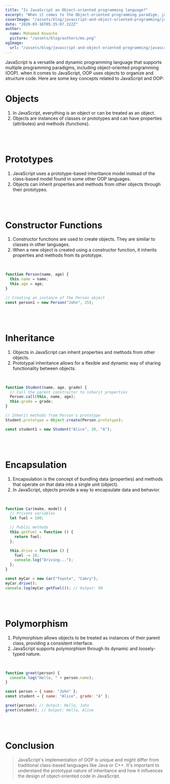 ```yaml
---
title: "Is JavaScript an Object-oriented programming language?"
excerpt: "When it comes to the Object-oriented programming paradigm, javascript is quite different from other languages like C++/java in the way of implementing OOP."
coverImage: "/assets/blog/javascript-and-object-oriented-programming/javascript-object-oriented-programming.png"
date: "2020-03-16T05:35:07.322Z"
author:
  name: Mohamed Kouache
  picture: "/assets/blog/authors/mo.png"
ogImage:
  url: "/assets/blog/javascript-and-object-oriented-programming/javascript-object-oriented-programming.png"
---
```


JavaScript is a versatile and dynamic programming language that supports multiple programming paradigms, including object-oriented programming (OOP). when it comes to JavaScript, OOP uses objects to organize and structure code. Here are some key concepts related to JavaScript and OOP:

# Objects

   1. In JavaScript, everything is an object or can be treated as an object.
   2. Objects are instances of classes or prototypes and can have properties (attributes) and methods (functions).

<br/>
<br/>

# Prototypes

   1. JavaScript uses a prototype-based inheritance model instead of the class-based model found in some other OOP languages.
   2. Objects can inherit properties and methods from other objects through their prototypes.

<br/>
<br/>

# Constructor Functions

   1. Constructor functions are used to create objects. They are similar to classes in other languages.
   2. When a new object is created using a constructor function, it inherits properties and methods from its prototype.

<br/>

```jsx
function Person(name, age) {
  this.name = name;
  this.age = age;
}

// Creating an instance of the Person object
const person1 = new Person("John", 25);
```

<br/>
<br/>

# Inheritance

   1. Objects in JavaScript can inherit properties and methods from other objects.
   2. Prototypal inheritance allows for a flexible and dynamic way of sharing functionality between objects.

<br/>

```jsx
function Student(name, age, grade) {
  // Call the parent constructor to inherit properties
  Person.call(this, name, age);
  this.grade = grade;
}

// Inherit methods from Person's prototype
Student.prototype = Object.create(Person.prototype);

const student1 = new Student("Alice", 20, "A");
```

<br/>
<br/>

# Encapsulation

   1. Encapsulation is the concept of bundling data (properties) and methods that operate on that data into a single unit (object).
   2. In JavaScript, objects provide a way to encapsulate data and behavior.

<br/>

```jsx
function Car(make, model) {
  // Private variables
  let fuel = 100;

  // Public methods
  this.getFuel = function () {
    return fuel;
  };

  this.drive = function () {
    fuel -= 10;
    console.log("Driving...");
  };
}

const myCar = new Car("Toyota", "Camry");
myCar.drive();
console.log(myCar.getFuel()); // Output: 90
```

<br/>
<br/>

# Polymorphism

   1. Polymorphism allows objects to be treated as instances of their parent class, providing a consistent interface.
   2. JavaScript supports polymorphism through its dynamic and loosely-typed nature.

<br/>

```jsx
function greet(person) {
  console.log("Hello, " + person.name);
}

const person = { name: "John" };
const student = { name: "Alice", grade: "A" };

greet(person); // Output: Hello, John
greet(student); // Output: Hello, Alice
```

<br/>
<br/>

# Conclusion 
>JavaScript's implementation of OOP is unique and might differ from traditional class-based languages like Java or C++. It's important to understand the prototypal nature of inheritance and how it influences the design of object-oriented code in JavaScript.
